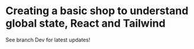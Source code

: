 # Creating a basic shop to understand global state, React and Tailwind

See branch Dev for latest updates!
